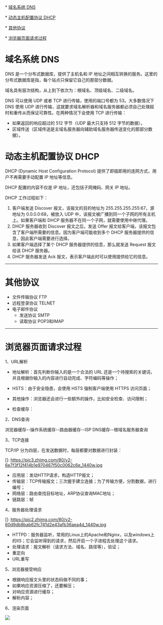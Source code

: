   \* [域名系统 DNS](#域名系统-dns)

  \* [动态主机配置协议 DHCP](#动态主机配置协议-dhcp)

  \* [其他协议](#其他协议)

  \* [浏览器页面请求过程](#浏览器页面请求过程)

# 域名系统 DNS

DNS 是一个分布式数据库，提供了主机名和 IP 地址之间相互转换的服务。这里的分布式数据库是指，每个站点只保留它自己的那部分数据。

域名具有层次结构，从上到下依次为：根域名、顶级域名、二级域名。

DNS 可以使用 UDP 或者 TCP 进行传输，使用的端口号都为 53。大多数情况下 DNS 使用 UDP 进行传输，这就要求域名解析器和域名服务器都必须自己处理超时和重传从而保证可靠性。在两种情况下会使用 TCP 进行传输：

- 如果返回的响应超过的 512 字节（UDP 最大只支持 512 字节的数据）。
- 区域传送（区域传送是主域名服务器向辅助域名服务器传送变化的那部分数据）。

# 动态主机配置协议 DHCP

DHCP (Dynamic Host Configuration Protocol) 提供了即插即用的连网方式，用户不再需要手动配置 IP 地址等信息。

DHCP 配置的内容不仅是 IP 地址，还包括子网掩码、网关 IP 地址。

DHCP 工作过程如下：

1. 客户端发送 Discover 报文，该报文的目的地址为 255.255.255.255:67，源地址为 0.0.0.0:68，被放入 UDP 中，该报文被广播到同一个子网的所有主机上。如果客户端和 DHCP 服务器不在同一个子网，就需要使用中继代理。
2. DHCP 服务器收到 Discover 报文之后，发送 Offer 报文给客户端，该报文包含了客户端所需要的信息。因为客户端可能收到多个 DHCP 服务器提供的信息，因此客户端需要进行选择。
3. 如果客户端选择了某个 DHCP 服务器提供的信息，那么就发送 Request 报文给该 DHCP 服务器。
4. DHCP 服务器发送 Ack 报文，表示客户端此时可以使用提供给它的信息。

---

# 其他协议

- 文件传输协议 FTP
- 远程登录协议 TELNET
- 电子邮件协议
  - 发送协议 SMTP
  - 读取协议 POP3和IMAP

---

# 浏览器页面请求过程

1、URL解析



- 地址解析：首先判断你输入的是一个合法的 URL 还是一个待搜索的关键词，并且根据你输入的内容进行自动完成、字符编码等操作；

- HSTS：由于安全隐患，会使用 HSTS 强制客户端使用 HTTPS 访问页面；

- 其他操作：浏览器还会进行一些额外的操作，比如安全检查、访问限制；

- 检查缓存：

  [检查缓存]: https://pic1.zhimg.com/80/v2-0489444034d569b37867e2e527a7d5d4_1440w.jpg

2、DNS查询

[DNS查询顺序]: https://pic2.zhimg.com/80/v2-4e68ba51d411b26b607307dbd83a97ed_1440w.png

浏览器缓存--操作系统缓存--路由器缓存--ISP DNS缓存--根域名服务器查询

3、TCP连接

TCP/IP 分为四层，在发送数据时，每层都要对数据进行封装：

[]: https://pic3.zhimg.com/80/v2-6e7f3f12f414b1e970467f50c0062c6e_1440w.jpg

- 应用层：发动HTTP请求，构造HTTP报文；
- 传输层：TCP传输报文；三次握手建立连接；为了传输方便，分割数据，进行编号；
- 网络层：路由查找目标地址，ARP协议查询MAC地址；
- 链路层：帧

4、服务器处理请求

[]: https://pic2.zhimg.com/80/v2-60d9db8bab62fc741d2e43afb36aea4d_1440w.jpg

- HTTPD：服务器监听，常用的Linux上的Apache和Nginx，以及windows上的IIS；它会监听得到的请求，然后开启一个子进程去处理这个请求。
- 处理请求：报文解析（请求方法、域名、路径等），验证；
- 重定向
- URL重写

5、浏览器接受响应

- 根据响应报文头里的状态码做不同的事；
- 如果响应资源压缩了，还要解压；
- 对响应资源进行缓存；
- 解析内容；

6、渲染页面

![](https://pic2.zhimg.com/80/v2-60d9db8bab62fc741d2e43afb36aea4d_1440w.jpg)